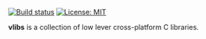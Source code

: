 [![Build status](https://github.com/amerkoleci/vlibs/workflows/Build/badge.svg)](https://github.com/amerkoleci/vlibs/actions)
[![License: MIT](https://img.shields.io/badge/License-MIT-green.svg)](https://github.com/amerkoleci/vlibs/blob/main/LICENSE)

**vlibs** is a collection of low lever cross-platform C libraries.
